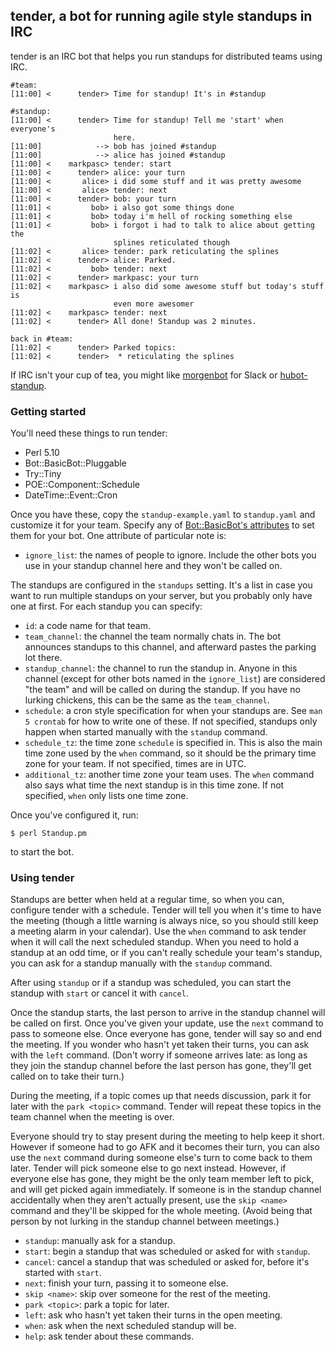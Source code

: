 ## tender, a bot for running agile style standups in IRC ##

tender is an IRC bot that helps you run standups for distributed teams using IRC.

    #team:
    [11:00] <      tender> Time for standup! It's in #standup

    #standup:
    [11:00] <      tender> Time for standup! Tell me 'start' when everyone's
                           here.
    [11:00]            --> bob has joined #standup
    [11:00]            --> alice has joined #standup
    [11:00] <    markpasc> tender: start
    [11:00] <      tender> alice: your turn
    [11:00] <       alice> i did some stuff and it was pretty awesome
    [11:00] <       alice> tender: next
    [11:00] <      tender> bob: your turn
    [11:01] <         bob> i also got some things done
    [11:01] <         bob> today i'm hell of rocking something else
    [11:01] <         bob> i forgot i had to talk to alice about getting the
                           splines reticulated though
    [11:02] <       alice> tender: park reticulating the splines
    [11:02] <      tender> alice: Parked.
    [11:02] <         bob> tender: next
    [11:02] <      tender> markpasc: your turn
    [11:02] <    markpasc> i also did some awesome stuff but today's stuff is
                           even more awesomer
    [11:02] <    markpasc> tender: next
    [11:02] <      tender> All done! Standup was 2 minutes.

    back in #team:
    [11:02] <      tender> Parked topics:
    [11:02] <      tender>  * reticulating the splines

If IRC isn't your cup of tea, you might like [morgenbot](https://github.com/eelzon/morgenbot) for Slack or [hubot-standup](https://github.com/miyagawa/hubot-standup).


### Getting started ###

You'll need these things to run tender:

* Perl 5.10
* Bot::BasicBot::Pluggable
* Try::Tiny
* POE::Component::Schedule
* DateTime::Event::Cron

Once you have these, copy the `standup-example.yaml` to `standup.yaml` and customize it for your team. Specify any of [Bot::BasicBot's attributes][bbnew] to set them for your bot. One attribute of particular note is:

* `ignore_list`: the names of people to ignore. Include the other bots you use in your standup channel here and they won't be called on.

The standups are configured in the `standups` setting. It's a list in case you want to run multiple standups on your server, but you probably only have one at first. For each standup you can specify:

* `id`: a code name for that team.
* `team_channel`: the channel the team normally chats in. The bot announces standups to this channel, and afterward pastes the parking lot there.
* `standup_channel`: the channel to run the standup in. Anyone in this channel (except for other bots named in the `ignore_list`) are considered "the team" and will be called on during the standup. If you have no lurking chickens, this can be the same as the `team_channel`.
* `schedule`: a cron style specification for when your standups are. See `man 5 crontab` for how to write one of these. If not specified, standups only happen when started manually with the `standup` command.
* `schedule_tz`: the time zone `schedule` is specified in. This is also the main time zone used by the `when` command, so it should be the primary time zone for your team. If not specified, times are in UTC.
* `additional_tz`: another time zone your team uses. The `when` command also says what time the next standup is in this time zone. If not specified, `when` only lists one time zone.

Once you've configured it, run:

    $ perl Standup.pm

to start the bot.

[bbnew]: http://search.cpan.org/dist/Bot-BasicBot/lib/Bot/BasicBot.pm#ATTRIBUTES


### Using tender ###

Standups are better when held at a regular time, so when you can, configure tender with a schedule. Tender will tell you when it's time to have the meeting (though a little warning is always nice, so you should still keep a meeting alarm in your calendar). Use the `when` command to ask tender when it will call the next scheduled standup. When you need to hold a standup at an odd time, or if you can't really schedule your team's standup, you can ask for a standup manually with the `standup` command.

After using `standup` or if a standup was scheduled, you can start the standup with `start` or cancel it with `cancel`.

Once the standup starts, the last person to arrive in the standup channel will be called on first. Once you've given your update, use the `next` command to pass to someone else. Once everyone has gone, tender will say so and end the meeting. If you wonder who hasn't yet taken their turns, you can ask with the `left` command. (Don't worry if someone arrives late: as long as they join the standup channel before the last person has gone, they'll get called on to take their turn.)

During the meeting, if a topic comes up that needs discussion, park it for later with the `park <topic>` command. Tender will repeat these topics in the team channel when the meeting is over.

Everyone should try to stay present during the meeting to help keep it short. However if someone had to go AFK and it becomes their turn, you can also use the `next` command during someone else's turn to come back to them later. Tender will pick someone else to go next instead. However, if everyone else has gone, they might be the only team member left to pick, and will get picked again immediately. If someone is in the standup channel accidentally when they aren't actually present, use the `skip <name>` command and they'll be skipped for the whole meeting. (Avoid being that person by not lurking in the standup channel between meetings.)

* `standup`: manually ask for a standup.
* `start`: begin a standup that was scheduled or asked for with `standup`.
* `cancel`: cancel a standup that was scheduled or asked for, before it's started with `start`.
* `next`: finish your turn, passing it to someone else.
* `skip <name>`: skip over someone for the rest of the meeting.
* `park <topic>`: park a topic for later.
* `left`: ask who hasn't yet taken their turns in the open meeting.
* `when`: ask when the next scheduled standup will be.
* `help`: ask tender about these commands.
